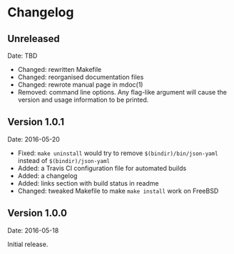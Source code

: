 Changelog
=========

Unreleased
----------

Date: TBD

 * Changed: rewritten Makefile
 * Changed: reorganised documentation files
 * Changed: rewrote manual page in mdoc(1)
 * Removed: command line options. Any flag-like argument will cause the
   version and usage information to be printed.

Version 1.0.1
-------------

Date: 2016-05-20

 * Fixed: `make uninstall` would try to remove `$(bindir)/bin/json-yaml`
   instead of `$(bindir)/json-yaml`
 * Added: a Travis CI configuration file for automated builds
 * Added: a changelog 
 * Added: links section with build status in readme
 * Changed: tweaked Makefile to make `make install` work on FreeBSD

Version 1.0.0
-------------

Date: 2016-05-18

Initial release.

